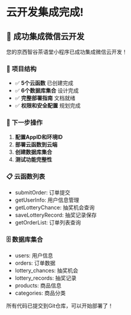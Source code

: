 # 云开发集成完成! 

## 🎉 成功集成微信云开发

您的京西智谷茶语堂小程序已成功集成微信云开发！

### 📂 项目结构

- ✅ **5个云函数** 已创建完成
- ✅ **6个数据库集合** 设计完成
- ✅ **完整部署指南** 文档就绪
- ✅ **权限和安全配置** 规划完成

### 🚀 下一步操作

1. **配置AppID和环境ID**
2. **部署云函数到云端**
3. **创建数据库集合**
4. **测试功能完整性**

### 📋 云函数列表

- submitOrder: 订单提交
- getUserInfo: 用户信息管理
- getLotteryChance: 抽奖机会查询
- saveLotteryRecord: 抽奖记录保存
- getOrderList: 订单列表查询

### 🗄️ 数据库集合

- users: 用户信息
- orders: 订单数据
- lottery_chances: 抽奖机会
- lottery_records: 抽奖记录
- products: 商品信息
- categories: 商品分类

所有代码已提交到Git仓库，可以开始部署了！
